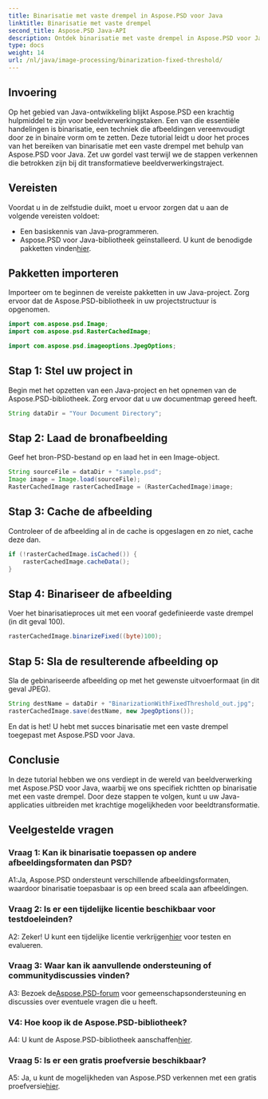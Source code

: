 ```yaml
---
title: Binarisatie met vaste drempel in Aspose.PSD voor Java
linktitle: Binarisatie met vaste drempel
second_title: Aspose.PSD Java-API
description: Ontdek binarisatie met vaste drempel in Aspose.PSD voor Java. Transformeer afbeeldingen naadloos met onze stapsgewijze handleiding.
type: docs
weight: 14
url: /nl/java/image-processing/binarization-fixed-threshold/
---
```

## Invoering

Op het gebied van Java-ontwikkeling blijkt Aspose.PSD een krachtig hulpmiddel te zijn voor beeldverwerkingstaken. Een van die essentiële handelingen is binarisatie, een techniek die afbeeldingen vereenvoudigt door ze in binaire vorm om te zetten. Deze tutorial leidt u door het proces van het bereiken van binarisatie met een vaste drempel met behulp van Aspose.PSD voor Java. Zet uw gordel vast terwijl we de stappen verkennen die betrokken zijn bij dit transformatieve beeldverwerkingstraject.

## Vereisten

Voordat u in de zelfstudie duikt, moet u ervoor zorgen dat u aan de volgende vereisten voldoet:

- Een basiskennis van Java-programmeren.
-  Aspose.PSD voor Java-bibliotheek geïnstalleerd. U kunt de benodigde pakketten vinden[hier](https://releases.aspose.com/psd/java/).

## Pakketten importeren

Importeer om te beginnen de vereiste pakketten in uw Java-project. Zorg ervoor dat de Aspose.PSD-bibliotheek in uw projectstructuur is opgenomen.

```java
import com.aspose.psd.Image;
import com.aspose.psd.RasterCachedImage;

import com.aspose.psd.imageoptions.JpegOptions;
```

## Stap 1: Stel uw project in

Begin met het opzetten van een Java-project en het opnemen van de Aspose.PSD-bibliotheek. Zorg ervoor dat u uw documentmap gereed heeft.

```java
String dataDir = "Your Document Directory";
```

## Stap 2: Laad de bronafbeelding

Geef het bron-PSD-bestand op en laad het in een Image-object.

```java
String sourceFile = dataDir + "sample.psd";
Image image = Image.load(sourceFile);
RasterCachedImage rasterCachedImage = (RasterCachedImage)image;
```

## Stap 3: Cache de afbeelding

Controleer of de afbeelding al in de cache is opgeslagen en zo niet, cache deze dan.

```java
if (!rasterCachedImage.isCached()) {
    rasterCachedImage.cacheData();
}
```

## Stap 4: Binariseer de afbeelding

Voer het binarisatieproces uit met een vooraf gedefinieerde vaste drempel (in dit geval 100).

```java
rasterCachedImage.binarizeFixed((byte)100);
```

## Stap 5: Sla de resulterende afbeelding op

Sla de gebinariseerde afbeelding op met het gewenste uitvoerformaat (in dit geval JPEG).

```java
String destName = dataDir + "BinarizationWithFixedThreshold_out.jpg";
rasterCachedImage.save(destName, new JpegOptions());
```

En dat is het! U hebt met succes binarisatie met een vaste drempel toegepast met Aspose.PSD voor Java.

## Conclusie

In deze tutorial hebben we ons verdiept in de wereld van beeldverwerking met Aspose.PSD voor Java, waarbij we ons specifiek richtten op binarisatie met een vaste drempel. Door deze stappen te volgen, kunt u uw Java-applicaties uitbreiden met krachtige mogelijkheden voor beeldtransformatie.

## Veelgestelde vragen

### Vraag 1: Kan ik binarisatie toepassen op andere afbeeldingsformaten dan PSD?

A1:Ja, Aspose.PSD ondersteunt verschillende afbeeldingsformaten, waardoor binarisatie toepasbaar is op een breed scala aan afbeeldingen.

### Vraag 2: Is er een tijdelijke licentie beschikbaar voor testdoeleinden?

 A2: Zeker! U kunt een tijdelijke licentie verkrijgen[hier](https://purchase.aspose.com/temporary-license/) voor testen en evalueren.

### Vraag 3: Waar kan ik aanvullende ondersteuning of communitydiscussies vinden?

 A3: Bezoek de[Aspose.PSD-forum](https://forum.aspose.com/c/psd/34) voor gemeenschapsondersteuning en discussies over eventuele vragen die u heeft.

### V4: Hoe koop ik de Aspose.PSD-bibliotheek?

 A4: U kunt de Aspose.PSD-bibliotheek aanschaffen[hier](https://purchase.aspose.com/buy).

### Vraag 5: Is er een gratis proefversie beschikbaar?

 A5: Ja, u kunt de mogelijkheden van Aspose.PSD verkennen met een gratis proefversie[hier](https://releases.aspose.com/).
